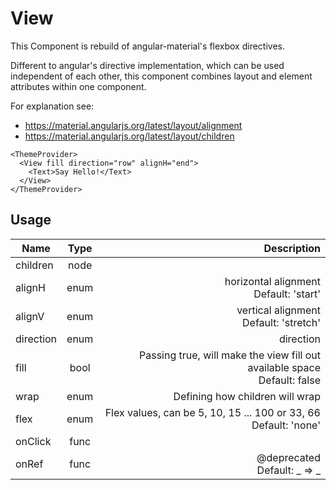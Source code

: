 <!-- 
This is an auto-generated markdown. 
You can change it in "src/atoms/View.jsx" and run build:docs to update this file.
-->
# View
This Component is rebuild of angular-material's flexbox directives.

Different to angular's directive implementation, which can be used independent of each other,
this component combines layout and element attributes within one component.

For explanation see:
- https://material.angularjs.org/latest/layout/alignment
- https://material.angularjs.org/latest/layout/children

```example
<ThemeProvider>
  <View fill direction="row" alignH="end">
    <Text>Say Hello!</Text>
  </View>
</ThemeProvider>
```
## Usage
| Name        | Type           | Description  |
| ----------- |:--------------:| ------------:|
|children|node|
|alignH|enum|horizontal alignment<br>Default: 'start'
|alignV|enum|vertical alignment<br>Default: 'stretch'
|direction|enum|direction
|fill|bool|Passing true, will make the view fill out available space<br>Default: false
|wrap|enum|Defining how children will wrap
|flex|enum|Flex values, can be 5, 10, 15 ... 100 or 33, 66<br>Default: 'none'
|onClick|func|
|onRef|func|@deprecated<br>Default: _ => _
